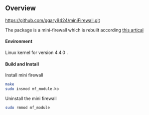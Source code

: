 ## Overview

https://github.com/ggary9424/miniFirewall.git

The package is a mini-firewall which is rebuilt according [this artical](http://www.roman10.net/2011/07/23/a-linux-firewall-using-netfilter-part-1overview/) 

#### Environment
Linux kernel for version 4.4.0 .



#### Build and Install

Install mini firewall
```bash
make
sudo insmod mf_module.ko
```

Uninstall the mini firewall
```bash
sudo rmmod mf_module
```
